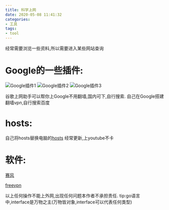 ```yaml
---
title: 科学上网
date: 2020-05-08 11:41:32
categories:
- 工具
tags:
- tool
---
```


经常需要浏览一些资料,所以需要进入某些网站查询

# Google的一些插件:

<!-- ![Google插件1](https://github.com/BingJin-Zheng/Record/blob/master/%E7%A7%91%E5%AD%A6%E4%B8%8A%E7%BD%91/1.png)
![Google插件2](https://github.com/BingJin-Zheng/Record/blob/master/%E7%A7%91%E5%AD%A6%E4%B8%8A%E7%BD%91/2.png)
![Google插件3](https://github.com/BingJin-Zheng/Record/blob/master/%E7%A7%91%E5%AD%A6%E4%B8%8A%E7%BD%91/3.png) -->
![Google插件1](1.png)
![Google插件2](2.png)
![Google插件3](3.png)

谷歌上网助手可以帮你上Google不用翻墙,国内可下,自行搜索.
自己在Google搭建翻墙vpn,自行搜索百度


# hosts:

自己将hosts替换电脑的[hosts](https://github.com/googlehosts/hosts)
经常更新,上youtube不卡

# 软件:

[赛风](https://s3.amazonaws.com/psiphon/web/mjr4-p23r-puwl/zh/download.html)

[freevpn](https://www.freevpn.pw/zh-cn/)

以上任何操作不能上外网,出现任何问题本作者不承担责任.
tip:go语言中,interface是万物之主(万物皆对象,interface可以代表任何类型)
